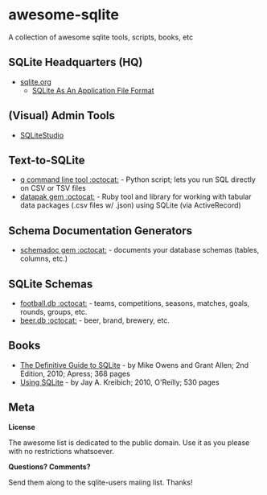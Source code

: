 # awesome-sqlite
A collection of awesome sqlite tools, scripts, books, etc


## SQLite Headquarters (HQ)

- [sqlite.org](http://www.sqlite.org)
   - [SQLite As An Application File Format](https://www.sqlite.org/appfileformat.html)


## (Visual) Admin Tools

- [SQLiteStudio](http://sqlitestudio.pl)


## Text-to-SQLite

- [q command line tool :octocat:](https://github.com/harelba/q) - Python script; lets you run SQL directly on CSV or TSV files
- [datapak gem :octocat:](https://github.com/textkit/datapak) - Ruby tool and library for working with tabular data packages (.csv files w/ .json) using SQLite (via ActiveRecord)

## Schema Documentation Generators

- [schemadoc gem :octocat:](https://github.com/rubylibs/schemadoc) - documents your database schemas (tables, columns, etc.)

## SQLite Schemas

<!-- do be done
- [world.db :octocat:]()  - countries, states, cities, counties, munis, districts, places, names, etc.
-->

- [football.db :octocat:](https://github.com/openfootball/schema.sql) - teams, competitions, seasons, matches, goals, rounds, groups, etc.
- [beer.db :octocat:](https://github.com/openbeer/schema.sql)  - beer, brand, brewery, etc.

## Books

- [The Definitive Guide to SQLite](http://www.apress.com/9781430232254) - by Mike Owens and Grant Allen; 2nd Edition, 2010; Apress; 368 pages
- [Using SQLite](http://shop.oreilly.com/product/9780596521196.do) - by Jay A. Kreibich; 2010, O'Reilly; 530 pages


## Meta

**License**

The awesome list is dedicated to the public domain. Use it as you please with no restrictions whatsoever.

**Questions? Comments?**

Send them along to the sqlite-users maiing list. Thanks!
